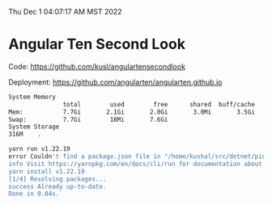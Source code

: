 Thu Dec  1 04:07:17 AM MST 2022

# Angular Ten Second Look

Code: https://github.com/kusl/angulartensecondlook

Deployment: https://github.com/angularten/angularten.github.io

```bash
System Memory
               total        used        free      shared  buff/cache   available
Mem:           7.7Gi       2.1Gi       2.0Gi       3.0Mi       3.5Gi       5.2Gi
Swap:          7.7Gi        18Mi       7.6Gi
System Storage
316M	.
```
```bash
yarn run v1.22.19
error Couldn't find a package.json file in "/home/kushal/src/dotnet/ping"
info Visit https://yarnpkg.com/en/docs/cli/run for documentation about this command.
yarn install v1.22.19
[1/4] Resolving packages...
success Already up-to-date.
Done in 0.04s.
```
